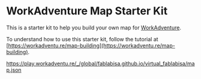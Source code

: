 # WorkAdventure Map Starter Kit

This is a starter kit to help you build your own map for [WorkAdventure](https://workadventu.re).

To understand how to use this starter kit, follow the tutorial at [https://workadventu.re/map-building](https://workadventu.re/map-building).

https://play.workadventu.re/_/global/fablabisa.github.io/virtual_fablabisa/map.json 
